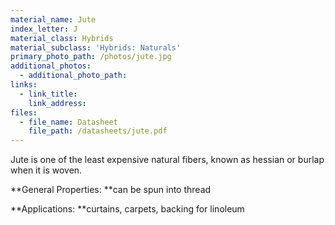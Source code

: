 ```yaml
---
material_name: Jute
index_letter: J
material_class: Hybrids
material_subclass: 'Hybrids: Naturals'
primary_photo_path: /photos/jute.jpg
additional_photos:
  - additional_photo_path:
links:
  - link_title:
    link_address:
files:
  - file_name: Datasheet
    file_path: /datasheets/jute.pdf
---
```



Jute is one of the least expensive natural fibers, known as hessian or burlap when it is woven.&nbsp;

**General Properties:&nbsp;**can be spun into thread

**Applications:&nbsp;**curtains, carpets, backing for linoleum

